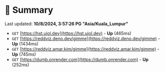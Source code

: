 # 📖 Summary
Last updated: **10/8/2024, 3:57:26 PG "Asia/Kuala_Lumpur"**

- `GET` [https://hst.ujol.dev](https://hst.ujol.dev) - **Up** (465ms)
- `GET` [https://reddviz.deno.dev/gimme](https://reddviz.deno.dev/gimme) - **Up** (1434ms)
- `GET` [https://reddviz.amar.kim/gimme](https://reddviz.amar.kim/gimme) - **Up** (745ms)
- `GET` [https://dumb.onrender.com](https://dumb.onrender.com) - **Up** (252ms)
